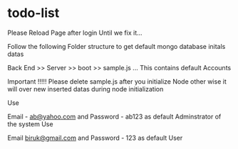# todo-list


Please Reload Page after login Until we fix it...

Follow the following Folder structure to get default mongo database initals datas

Back End >> Server >> boot >> sample.js ... This contains default Accounts

Important !!!!! Please delete sample.js after you initialize Node other wise it will over new inserted datas during node initialization

Use

Email - ab@yahoo.com 
and Password - ab123 
as default Adminstrator of the system Use

Email biruk@gmail.com and
Password - 123 as default User
